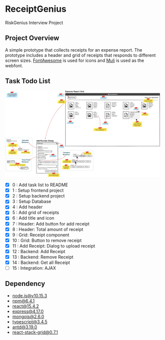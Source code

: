 # ReceiptGenius
RiskGenius Interview Project

## Project Overview
A simple prototype that collects receipts for an expense report. The prototype includes a header and grid of receipts that responds to different screen sizes. [FontAwesome](https://fontawesome.com/) is used for icons and [Muli](https://fonts.google.com/specimen/Muli) is used as the webfont.

## Task Todo List

![Mockup](https://raw.githubusercontent.com/HermiteBai/ReceiptGenius/master/materials/Mockup.png)

- [x] 0 : Add task list to README
- [x] 1 : Setup frontend project
- [x] 2 : Setup backend project
- [x] 3 : Setup Database
- [x] 4 : Add header
- [x] 5 : Add grid of receipts
- [x] 6 : Add title and icon
- [x] 7 : Header: Add button for add receipt
- [x] 8 : Header: Total amount of receipt
- [x] 9 : Grid: Receipt component
- [x] 10 : Grid: Button to remove receipt
- [x] 11 : Add Receipt: Dialog to upload receipt
- [x] 12 : Backend: Add Receipt
- [x] 13 : Backend: Remove Receipt
- [x] 14 : Backend: Get all Receipt
- [ ] 15 : Integration: AJAX

## Dependency
- node.js@v10.15.3
- npm@6.4.1
- react@15.4.2
- express@4.17.0
- mongojs@2.6.0
- typescript@3.4.5
- antd@3.19.0
- react-stack-grid@0.7.1
